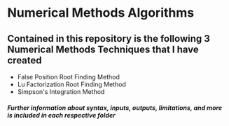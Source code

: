 # Numerical Methods Algorithms
## Contained in this repository is the following 3 Numerical Methods Techniques that I have created
  * False Position Root Finding Method
  * Lu Factorization Root Finding Method
  * Simpson's Integration Method
##### Further information about syntax, inputs, outputs, limitations, and more is included in each respective folder
